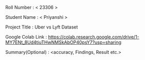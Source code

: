 Roll Number       :   < 23306 >

Student Name      :   < Priyanshi >

Project Title     :   Uber vs Lyft Dataset

Google Colab Link :   <https://colab.research.google.com/drive/1-MY7ENt_8Ud4tiuTHwNMSkAbOP40psY7?usp=sharing>

Summary(Optional) :   <accuracy, Findings, Result etc.>
